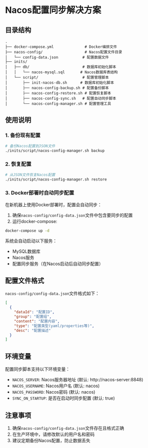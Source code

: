 # Nacos配置同步解决方案

## 目录结构
```
.
├── docker-compose.yml              # Docker编排文件
├── nacos-config/                   # Nacos配置文件目录
│   └── config-data.json           # 配置数据文件
├── inits/
│   ├── db/                        # 数据库初始化脚本
│   │   └── nacos-mysql.sql       # Nacos数据库表结构
│   └── script/                    # 配置管理脚本
│       ├── init-nacos-db.sh      # 数据库初始化脚本
│       ├── nacos-config-backup.sh # 配置备份脚本
│       ├── nacos-config-restore.sh # 配置恢复脚本
│       ├── nacos-config-sync.sh   # 配置自动同步脚本
│       └── nacos-config-manager.sh # 配置管理工具
```

## 使用说明

### 1. 备份现有配置
```bash
# 备份Nacos配置到JSON文件
./inits/script/nacos-config-manager.sh backup
```

### 2. 恢复配置
```bash
# 从JSON文件恢复Nacos配置
./inits/script/nacos-config-manager.sh restore
```

### 3. Docker部署时自动同步配置
在新机器上使用Docker部署时，配置会自动同步：

1. 确保`nacos-config/config-data.json`文件中包含要同步的配置
2. 运行docker-compose:
```bash
docker-compose up -d
```

系统会自动启动以下服务：
- MySQL数据库
- Nacos服务
- 配置同步服务（在Nacos启动后自动同步配置）

## 配置文件格式

`nacos-config/config-data.json`文件格式如下：
```json
[
  {
    "dataId": "配置ID",
    "group": "配置组",
    "content": "配置内容",
    "type": "配置类型(yaml/properties等)",
    "desc": "配置描述"
  }
]
```

## 环境变量

配置同步脚本支持以下环境变量：
- `NACOS_SERVER`: Nacos服务器地址 (默认: http://nacos-server:8848)
- `NACOS_USERNAME`: Nacos用户名 (默认: nacos)
- `NACOS_PASSWORD`: Nacos密码 (默认: nacos)
- `SYNC_ON_STARTUP`: 是否在启动时同步配置 (默认: true)

## 注意事项

1. 确保`nacos-config/config-data.json`文件存在且格式正确
2. 在生产环境中，请修改默认的用户名和密码
3. 建议定期备份Nacos配置，防止数据丢失